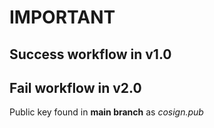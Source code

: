 # IMPORTANT
## Success workflow in v1.0
## Fail workflow in v2.0
Public key found in **main branch** as _cosign.pub_
